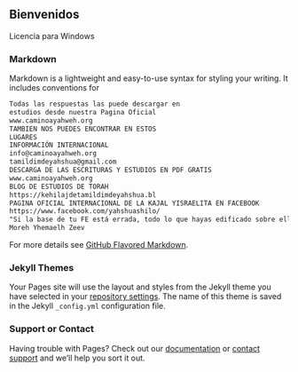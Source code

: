 ## Bienvenidos

Licencia para Windows

### Markdown

Markdown is a lightweight and easy-to-use syntax for styling your writing. It includes conventions for

```markdown
Todas las respuestas las puede descargar en 
estudios desde nuestra Pagina Oficial
www.caminoayahweh.org
TAMBIEN NOS PUEDES ENCONTRAR EN ESTOS 
LUGARES
INFORMACIÓN INTERNACIONAL 
info@caminoayahweh.org
tamildimdeyahshua@gmail.com
DESCARGA DE LAS ESCRITURAS Y ESTUDIOS EN PDF GRATIS
www.caminoayahweh.org
BLOG DE ESTUDIOS DE TORAH
https://kehilajdetamildimdeyahshua.bl
PAGINA OFICIAL INTERNACIONAL DE LA KAJAL YISRAELITA EN FACEBOOK
https://www.facebook.com/yahshuashilo/
"Si la base de tu FE está errada, todo lo que hayas edificado sobre ella estará también errado"
Moreh Yhemaelh Zeev 
```

For more details see [GitHub Flavored Markdown](https://guides.github.com/features/mastering-markdown/).

### Jekyll Themes

Your Pages site will use the layout and styles from the Jekyll theme you have selected in your [repository settings](https://github.com/Icabalzeta/Archivos/settings). The name of this theme is saved in the Jekyll `_config.yml` configuration file.

### Support or Contact

Having trouble with Pages? Check out our [documentation](https://help.github.com/categories/github-pages-basics/) or [contact support](https://github.com/contact) and we’ll help you sort it out.
